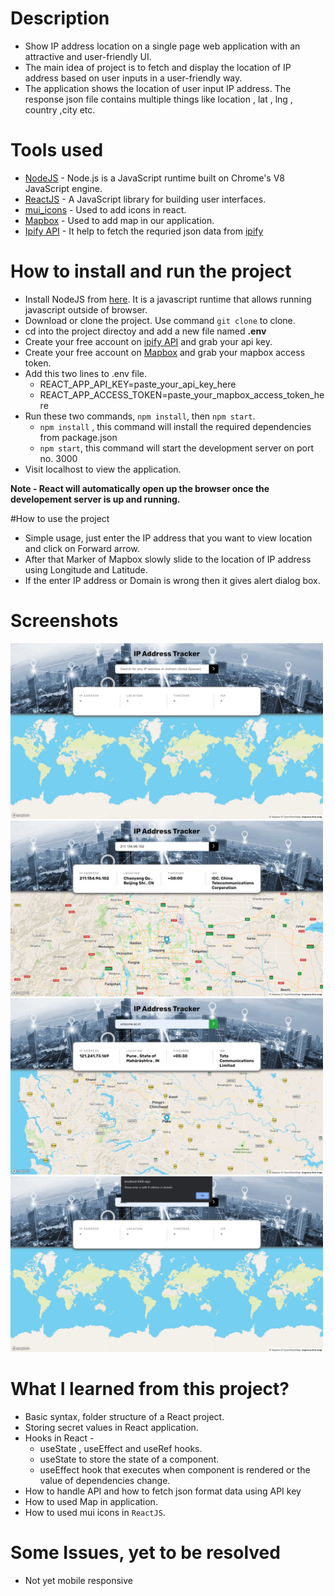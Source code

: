 # Description

- Show IP address location on a single page web application with an attractive and user-friendly UI. 
- The main idea of project is to fetch and display the location of IP address based on user inputs in a user-friendly way.
- The application shows the location of user input IP address. The response json file contains multiple things like location , lat , lng , country ,city etc.

# Tools used

- [NodeJS](https://nodejs.org/) - Node.js is a JavaScript runtime built on Chrome's V8 JavaScript engine.
- [ReactJS](https://reactjs.org/) - A JavaScript library for building user interfaces.
- [mui_icons](https://mui.com/material-ui/material-icons/) - Used to add icons in react.
- [Mapbox](https://www.mapbox.com/) - Used to add map in our application.
- [Ipify API](https://www.ipify.org/) - It help to fetch the requried json data from [ipify](https://www.ipify.org/)

# How to install and run the project

- Install NodeJS from [here](https://nodejs.org/). It is a javascript runtime that allows running javascript outside of browser.
- Download or clone the project. Use command `git clone` to clone.
- cd into the project directoy and add a new file named **.env**
- Create your free account on [ipify API](https://www.ipify.org/) and grab your api key.
- Create your free account on [Mapbox](https://www.mapbox.com/) and grab your mapbox access token.
- Add this two lines to .env file.
  - REACT_APP_API_KEY=paste_your_api_key_here 
  - REACT_APP_ACCESS_TOKEN=paste_your_mapbox_access_token_here
- Run these two commands, `npm install`, then `npm start`.
  - `npm install` , this command will install the required dependencies from package.json
  - `npm start`, this command will start the development server on port no. 3000
- Visit localhost to view the application.

**Note - React will automatically open up the browser once the developement server is up and running.**

#How to use the project
- Simple usage, just enter the IP address that you want to view location and click on Forward arrow.
- After that Marker of Mapbox slowly slide to the location of IP address using Longitude and Latitude.
- If the enter IP address or Domain is wrong then it gives alert dialog box.

# Screenshots

<p>
  <img src="Screenshots/Screenshot (45).png" width="500">
  <img src="Screenshots/Screenshot (46).png" width="500">
  <img src="Screenshots/Screenshot (47).png" width="500">
  <img src="Screenshots/Screenshot (49).png" width="500">
</p>

# What I learned from this project?

- Basic syntax, folder structure of a React project.
- Storing secret values in React application.
- Hooks in React -
  - useState , useEffect and useRef hooks.
  - useState to store the state of a component.
  - useEffect hook that executes when component is rendered or the value of dependencies change.
- How to handle API and how to fetch json format data using API key
- How to used Map in application.
- How to used mui icons in `ReactJS`.

# Some Issues, yet to be resolved
- Not yet mobile responsive



